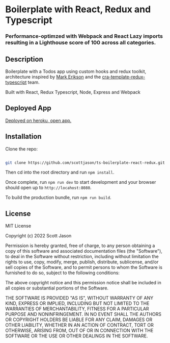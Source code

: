 # Boilerplate with React, Redux and Typescript

### Performance-optimzed with Webpack and React Lazy imports resulting in a Lighthouse score of 100 across all categories.

## Description

Boilerplate with a Todos app using custom hooks and redux toolkit, architecture inspired by [Mark Erikson](https://github.com/markerikson) and the [cra-template-redux-typescript](https://github.com/reduxjs/cra-template-redux-typescript) team.

Built with React, Redux Typescript, Node, Express and Webpack

## Deployed App

[Deployed on heroku, open app.](https://ts-react-redux.herokuapp.com/)

## Installation

Clone the repo:

```bash

git clone https://github.com/scottjason/ts-boilerplate-react-redux.git

```

Then cd into the root directory and run `npm install`.

Once complete, run `npm run dev` to start development and your browser should open up to `http://locahost:8080`.

To build the production bundle, run `npm run build`.

## License

MIT License

Copyright (c) 2022 Scott Jason

Permission is hereby granted, free of charge, to any person obtaining a copy
of this software and associated documentation files (the "Software"), to deal
in the Software without restriction, including without limitation the rights
to use, copy, modify, merge, publish, distribute, sublicense, and/or sell
copies of the Software, and to permit persons to whom the Software is
furnished to do so, subject to the following conditions:

The above copyright notice and this permission notice shall be included in all
copies or substantial portions of the Software.

THE SOFTWARE IS PROVIDED "AS IS", WITHOUT WARRANTY OF ANY KIND, EXPRESS OR
IMPLIED, INCLUDING BUT NOT LIMITED TO THE WARRANTIES OF MERCHANTABILITY,
FITNESS FOR A PARTICULAR PURPOSE AND NONINFRINGEMENT. IN NO EVENT SHALL THE
AUTHORS OR COPYRIGHT HOLDERS BE LIABLE FOR ANY CLAIM, DAMAGES OR OTHER
LIABILITY, WHETHER IN AN ACTION OF CONTRACT, TORT OR OTHERWISE, ARISING FROM,
OUT OF OR IN CONNECTION WITH THE SOFTWARE OR THE USE OR OTHER DEALINGS IN THE
SOFTWARE.
